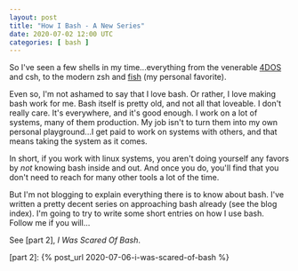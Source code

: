 ```yaml
---
layout: post
title: "How I Bash - A New Series"
date: 2020-07-02 12:00 UTC
categories: [ bash ]
---
```


So I've seen a few shells in my time...everything from the venerable
[4DOS] and csh, to the modern zsh and [fish] \(my personal favorite\).

Even so, I'm not ashamed to say that I love bash. Or rather, I love
making bash work for me. Bash itself is pretty old, and not all that
loveable. I don't really care. It's everywhere, and it's good enough. I
work on a lot of systems, many of them production. My job isn't to turn
them into my own personal playground...I get paid to work on systems
with others, and that means taking the system as it comes.

In short, if you work with linux systems, you aren't doing yourself any
favors by *not* knowing bash inside and out. And once you do, you'll
find that you don't need to reach for many other tools a lot of the
time.

But I'm not blogging to explain everything there is to know about bash.
I've written a pretty decent series on approaching bash already (see the
blog index). I'm going to try to write some short entries on how I use
bash. Follow me if you will...

See [part 2], *I Was Scared Of Bash*.

  [4DOS]: https://www.4dos.info/4dinfo.htm
  [fish]: https://fishshell.com/
  [part 2]: {% post_url 2020-07-06-i-was-scared-of-bash %}
